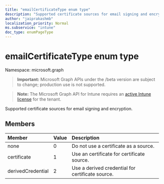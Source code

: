 ```yaml
---
title: "emailCertificateType enum type"
description: "Supported certificate sources for email signing and encryption."
author: "jaiprakashmb"
localization_priority: Normal
ms.subservice: "intune"
doc_type: enumPageType
---
```


# emailCertificateType enum type

Namespace: microsoft.graph
> **Important:** Microsoft Graph APIs under the /beta version are subject to change; production use is not supported.

> **Note:** The Microsoft Graph API for Intune requires an [active Intune license](https://go.microsoft.com/fwlink/?linkid=839381) for the tenant.


Supported certificate sources for email signing and encryption.

## Members
|Member|Value|Description|
|:---|:---|:---|
|none|0|Do not use a certificate as a source.|
|certificate|1|Use an certificate for certificate source.|
|derivedCredential|2|Use a derived credential for certificate source.|
